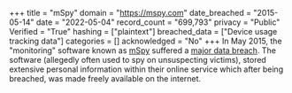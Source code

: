 +++
title = "mSpy"
domain = "https://mspy.com"
date_breached = "2015-05-14"
date = "2022-05-04"
record_count = "699,793"
privacy = "Public"
Verified = "True"
hashing = ["plaintext"]
breached_data = ["Device usage tracking data"]
categories = []
acknowledged = "No"
+++
In May 2015, the &quot;monitoring&quot; software known as <a href="http://www.mspy.com" target="_blank" rel="noopener">mSpy</a> suffered a <a href="http://krebsonsecurity.com/2015/05/mobile-spy-software-maker-mspy-hacked-customer-data-leaked/#more-30913" target="_blank" rel="noopener">major data breach</a>. The software (allegedly often used to spy on unsuspecting victims), stored extensive personal information within their online service which after being breached, was made freely available on the internet.

